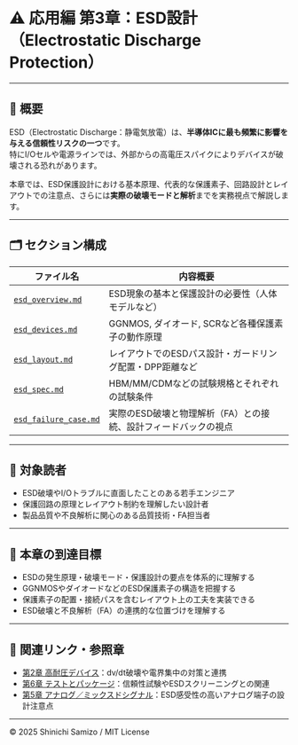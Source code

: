 # ⚠️ 応用編 第3章：ESD設計（Electrostatic Discharge Protection）

---

## 📘 概要

ESD（Electrostatic Discharge：静電気放電）は、**半導体ICに最も頻繁に影響を与える信頼性リスクの一つ**です。  
特にI/Oセルや電源ラインでは、外部からの高電圧スパイクによりデバイスが破壊される恐れがあります。

本章では、ESD保護設計における基本原理、代表的な保護素子、回路設計とレイアウトでの注意点、さらには**実際の破壊モードと解析**までを実務視点で解説します。

---

## 🗂️ セクション構成

| ファイル名 | 内容概要 |
|------------|----------|
| [`esd_overview.md`](./esd_overview.md) | ESD現象の基本と保護設計の必要性（人体モデルなど） |
| [`esd_devices.md`](./esd_devices.md) | GGNMOS, ダイオード, SCRなど各種保護素子の動作原理 |
| [`esd_layout.md`](./esd_layout.md) | レイアウトでのESDパス設計・ガードリング配置・DPP距離など |
| [`esd_spec.md`](./esd_spec.md) | HBM/MM/CDMなどの試験規格とそれぞれの試験条件 |
| [`esd_failure_case.md`](./esd_failure_case.md) | 実際のESD破壊と物理解析（FA）との接続、設計フィードバックの視点 |

---

## 🎯 対象読者

- ESD破壊やI/Oトラブルに直面したことのある若手エンジニア  
- 保護回路の原理とレイアウト制約を理解したい設計者  
- 製品品質や不良解析に関心のある品質技術・FA担当者

---

## 🧩 本章の到達目標

- ESDの発生原理・破壊モード・保護設計の要点を体系的に理解する  
- GGNMOSやダイオードなどのESD保護素子の構造を把握する  
- 保護素子の配置・接続パスを含むレイアウト上の工夫を実装できる  
- ESD破壊と不良解析（FA）の連携的な位置づけを理解する

---

## 🔗 関連リンク・参照章

- [第2章 高耐圧デバイス](../d_chapter2_high_voltage_devices/README.md)：dv/dt破壊や電界集中の対策と連携  
- [第6章 テストとパッケージ](../chapter6_test_and_package/README.md)：信頼性試験やESDスクリーニングとの関連  
- [第5章 アナログ／ミックスドシグナル](../d_chapter5_analog_mixed_signal/README.md)：ESD感受性の高いアナログ端子の設計注意点

---

© 2025 Shinichi Samizo / MIT License
